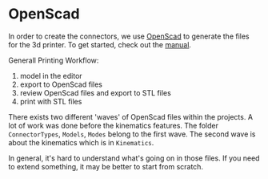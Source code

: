 # OpenScad

In order to create the connectors, we use [OpenScad](http://www.openscad.org/) to generate the files for the 3d printer. To get started, check out the [manual](https://en.wikibooks.org/wiki/OpenSCAD_User_Manual).

Generall Printing Workflow:

1.  model in the editor
2.  export to OpenScad files
3.  review OpenScad files and export to STL files
4.  print with STL files

There exists two different 'waves' of OpenScad files within the projects. A lot of work was done before the kinematics features. The folder `ConnectorTypes`, `Models`, `Modes` belong to the first wave. The second wave is about the kinematics which is in `Kinematics`.

In general, it's hard to understand what's going on in those files. If you need to extend something, it may be better to start from scratch.
